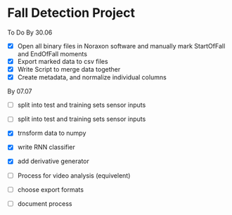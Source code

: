 # Fall Detection Project
To Do
By 30.06
- [X] Open all binary files in Noraxon software and manually mark StartOfFall and EndOfFall moments
- [X] Export marked data to csv files
- [X] Write Script to merge data together
- [X] Create metadata, and normalize individual columns

By 07.07
- [ ] split into test and training sets sensor inputs
- [ ] split into test and training sets sensor inputs
- [X] trnsform data to numpy
- [X] write RNN classifier
- [X] add derivative generator


- [ ] Process for video analysis (equivelent)
- [ ] choose export formats
- [ ] document process


